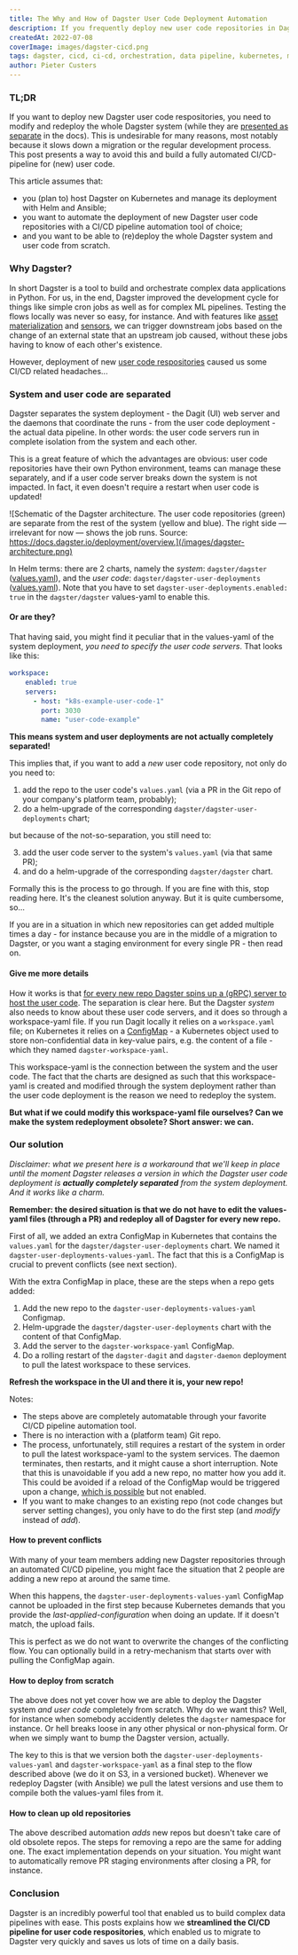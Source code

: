 ```yaml
---
title: The Why and How of Dagster User Code Deployment Automation
description: If you frequently deploy new user code repositories in Dagster, you want to automate this process. However, this is not so straightforward as it may seem at first. This post explains what we did at Vandebron.
createdAt: 2022-07-08
coverImage: images/dagster-cicd.png
tags: dagster, cicd, ci-cd, orchestration, data pipeline, kubernetes, migration, helm, ansible
author: Pieter Custers
---
```


### TL;DR
If you want to deploy new Dagster user code respositories, you need to modify and redeploy the whole Dagster system (while they are [presented as separate](https://docs.dagster.io/deployment/guides/kubernetes/customizing-your-deployment#separately-deploying-dagster-infrastructure-and-user-code) in the docs). This is undesirable for many reasons, most notably because it slows down a migration or the regular development process. This post presents a way to avoid this and build a fully automated CI/CD-pipeline for (new) user code.

This article assumes that:
* you (plan to) host Dagster on Kubernetes and manage its deployment with Helm and Ansible;
* you want to automate the deployment of new Dagster user code repositories with a CI/CD pipeline automation tool of choice;
* and you want to be able to (re)deploy the whole Dagster system and user code from scratch.

### Why Dagster?

In short Dagster is a tool to build and orchestrate complex data applications in Python. For us, in the end, Dagster improved the development cycle for things like simple cron jobs as well as for complex ML pipelines. Testing the flows locally was never so easy, for instance. And with features like [asset materialization](https://docs.dagster.io/concepts/assets/asset-materializations) and [sensors](https://docs.dagster.io/concepts/partitions-schedules-sensors/sensors), we can trigger downstream jobs based on the change of an external state that an upstream job caused, without these jobs having to know of each other's existence.

However, deployment of new [user code respositories](https://docs.dagster.io/concepts/repositories-workspaces/repositories) caused us some CI/CD related headaches...

### System and user code are separated

Dagster separates the system deployment - the Dagit (UI) web server and the daemons that coordinate the runs - from the user code deployment - the actual data pipeline. In other words: the user code servers run in complete isolation from the system and each other. 

This is a great feature of which the advantages are obvious: user code repositories have their own Python environment, teams can manage these separately, and if a user code server breaks down the system is not impacted. In fact, it even doesn't require a restart when user code is updated!

![Schematic of the Dagster architecture. The user code repositories (green) are separate from the rest of the system (yellow and blue). The right side — irrelevant for now — shows the job runs. Source: https://docs.dagster.io/deployment/overview.](/images/dagster-architecture.png)

In Helm terms: there are 2 charts, namely the _system_: `dagster/dagster` ([values.yaml](https://github.com/dagster-io/dagster/blob/master/helm/dagster/values.yaml)), and the _user code_: `dagster/dagster-user-deployments` ([values.yaml](https://github.com/dagster-io/dagster/blob/master/helm/dagster/charts/dagster-user-deployments/values.yaml)). Note that you have to set `dagster-user-deployments.enabled: true` in the `dagster/dagster` values-yaml to enable this.

#### Or are they?

That having said, you might find it peculiar that in the values-yaml of the system deployment, _you need to specify the user code servers_. That looks like this:

```yaml
workspace:
    enabled: true
    servers:
      - host: "k8s-example-user-code-1"
        port: 3030
        name: "user-code-example"
```

**This means system and user deployments are not actually completely separated!**

This implies that, if you want to add a _new_ user code repository, not only do you need to:

1. add the repo to the user code's `values.yaml` (via a PR in the Git repo of your company's platform team, probably);
2. do a helm-upgrade of the corresponding `dagster/dagster-user-deployments` chart;

but because of the not-so-separation, you still need to:

3. add the user code server to the system's `values.yaml` (via that same PR);
4. and do a helm-upgrade of the corresponding `dagster/dagster` chart.

Formally this is the process to go through. If you are fine with this, stop reading here. It's the cleanest solution anyway. But it is quite cumbersome, so...

If you are in a situation in which new repositories can get added multiple times a day - for instance because you are in the middle of a migration to Dagster, or you want a staging environment for every single PR - then read on.

#### Give me more details

How it works is that [for every new repo Dagster spins up a (gRPC) server to host the user code](https://docs.dagster.io/deployment/guides/kubernetes/deploying-with-helm#user-code-deployment). The separation is clear here. But the Dagster _system_ also needs to know about these user code servers, and it does so through a workspace-yaml file. If you run Dagit locally it relies on a `workspace.yaml` file; on Kubernetes it relies on a [ConfigMap](https://kubernetes.io/docs/concepts/configuration/configmap/) - a Kubernetes object used to store non-confidential data in key-value pairs, e.g. the content of a file - which they named `dagster-workspace-yaml`.

This workspace-yaml is the connection between the system and the user code. The fact that the charts are designed as such that this workspace-yaml is created and modified through the system deployment rather than the user code deployment is the reason we need to redeploy the system. 

**But what if we could modify this workspace-yaml file ourselves? Can we make the system redeployment obsolete? Short answer: we can.**

### Our solution

_Disclaimer: what we present here is a workaround that we'll keep in place until the moment Dagster releases a version in which the Dagster user code deployment is **actually completely separated** from the system deployment. And it works like a charm._

**Remember: the desired situation is that we do not have to edit the values-yaml files (through a PR) and redeploy all of Dagster for every new repo.**

First of all, we added an extra ConfigMap in Kubernetes that contains the `values.yaml` for the `dagster/dagster-user-deployments` chart. We named it `dagster-user-deployments-values-yaml`. The fact that this is a ConfigMap is crucial to prevent conflicts (see next section).

With the extra ConfigMap in place, these are the steps when a repo gets added:
1. Add the new repo to the `dagster-user-deployments-values-yaml` Configmap.
2. Helm-upgrade the `dagster/dagster-user-deployments` chart with the content of that ConfigMap.
3. Add the server to the `dagster-workspace-yaml` ConfigMap.
4. Do a rolling restart of the `dagster-dagit` and `dagster-daemon` deployment to pull the latest workspace to these services.

**Refresh the workspace in the UI and there it is, your new repo!**

Notes:
* The steps above are completely automatable through your favorite CI/CD pipeline automation tool.
* There is no interaction with a (platform team) Git repo.
* The process, unfortunately, still requires a restart of the system in order to pull the latest workspace-yaml to the system services. The daemon terminates, then restarts, and it might cause a short interruption. Note that this is unavoidable if you add a new repo, no matter how you add it. This could be avoided if a reload of the ConfigMap would be triggered upon a change, [which is possible](https://kubernetes.io/docs/concepts/configuration/configmap/#mounted-configmaps-are-updated-automatically) but not enabled.
* If you want to make changes to an existing repo (not code changes but server setting changes), you only have to do the first step (and _modify_ instead of _add_).

#### How to prevent conflicts

With many of your team members adding new Dagster repositories through an automated CI/CD pipeline, you might face the situation that 2 people are adding a new repo at around the same time. 

When this happens, the `dagster-user-deployments-values-yaml` ConfigMap cannot be uploaded in the first step because Kubernetes demands that you provide the _last-applied-configuration_ when doing an update. If it doesn't match, the upload fails. 

This is perfect as we do not want to overwrite the changes of the conflicting flow. You can optionally build in a retry-mechanism that starts over with pulling the ConfigMap again.

#### How to deploy from scratch

The above does not yet cover how we are able to deploy the Dagster system _and user code_ completely from scratch. Why do we want this? Well, for instance when somebody accidently deletes the `dagster` namespace for instance. Or hell breaks loose in any other physical or non-physical form. Or when we simply want to bump the Dagster version, actually.

The key to this is that we version both the `dagster-user-deployments-values-yaml` and `dagster-workspace-yaml` as a final step to the flow described above (we do it on S3, in a versioned bucket). Whenever we redeploy Dagster (with Ansible) we pull the latest versions and use them to compile both the values-yaml files from it. 

#### How to clean up old repositories

The above described automation _adds_ new repos but doesn't take care of old obsolete repos. The steps for removing a repo are the same for adding one. The exact implementation depends on your situation. You might want to automatically remove PR staging environments after closing a PR, for instance.

### Conclusion

Dagster is an incredibly powerful tool that enabled us to build complex data pipelines with ease. This posts explains how we **streamlined the CI/CD pipeline for user code respositories**, which enabled us to migrate to Dagster very quickly and saves us lots of time on a daily basis.
